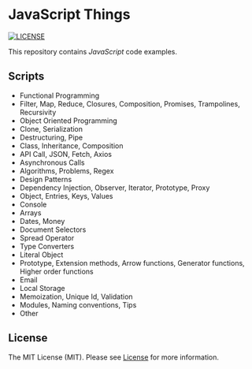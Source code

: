 # JavaScript Things

[![LICENSE](https://img.shields.io/badge/license-MIT-green)](LICENSE)

This repository contains _JavaScript_ code examples.

## Scripts

- Functional Programming
- Filter, Map, Reduce, Closures, Composition, Promises, Trampolines, Recursivity
- Object Oriented Programming
- Clone, Serialization
- Destructuring, Pipe
- Class, Inheritance, Composition
- API Call, JSON, Fetch, Axios
- Asynchronous Calls
- Algorithms, Problems, Regex
- Design Patterns
- Dependency Injection, Observer, Iterator, Prototype, Proxy
- Object, Entries, Keys, Values
- Console
- Arrays
- Dates, Money
- Document Selectors
- Spread Operator
- Type Converters
- Literal Object
- Prototype, Extension methods, Arrow functions, Generator functions, Higher order functions
- Email
- Local Storage
- Memoization, Unique Id, Validation
- Modules, Naming conventions, Tips
- Other

## License

The MIT License (MIT). Please see [License](LICENSE) for more information.
